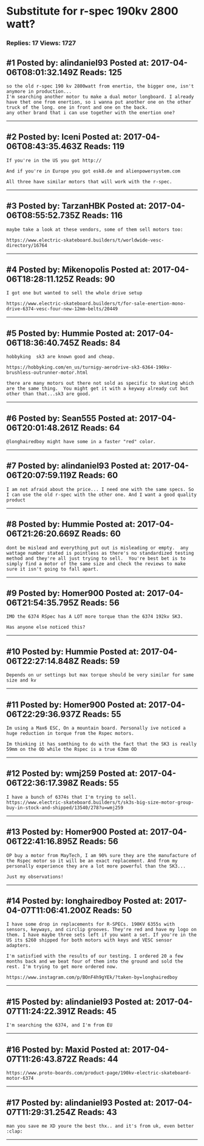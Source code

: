 # Substitute for r-spec 190kv 2800 watt?

### Replies: 17 Views: 1727

## \#1 Posted by: alindaniel93 Posted at: 2017-04-06T08:01:32.149Z Reads: 125

```
so the old r-spec 190 kv 2800watt from enertio, the bigger one, isn't anymore in production...
I'm searching another motor tu make a dual motor longboard. I already have thet one from enertion, so i wanna put another one on the other truck of the long. one in front and one on the back. 
any other brand that i can use together with the enertion one?
```

---
## \#2 Posted by: Iceni Posted at: 2017-04-06T08:43:35.463Z Reads: 119

```
If you're in the US you got http://

And if you're in Europe you got esk8.de and alienpowersystem.com

All three have similar motors that will work with the r-spec.
```

---
## \#3 Posted by: TarzanHBK Posted at: 2017-04-06T08:55:52.735Z Reads: 116

```
maybe take a look at these vendors, some of them sell motors too:

https://www.electric-skateboard.builders/t/worldwide-vesc-directory/16764
```

---
## \#4 Posted by: Mikenopolis Posted at: 2017-04-06T18:28:11.125Z Reads: 90

```
I got one but wanted to sell the whole drive setup

https://www.electric-skateboard.builders/t/for-sale-enertion-mono-drive-6374-vesc-four-new-12mm-belts/20449
```

---
## \#5 Posted by: Hummie Posted at: 2017-04-06T18:36:40.745Z Reads: 84

```
hobbyking  sk3 are known good and cheap.  

https://hobbyking.com/en_us/turnigy-aerodrive-sk3-6364-190kv-brushless-outrunner-motor.html

there are many motors out there not sold as specific to skating which are the same thing.  You might get it with a keyway already cut but other than that...sk3 are good.
```

---
## \#6 Posted by: Sean555 Posted at: 2017-04-06T20:01:48.261Z Reads: 64

```
@longhairedboy might have some in a faster "red" color.
```

---
## \#7 Posted by: alindaniel93 Posted at: 2017-04-06T20:07:59.119Z Reads: 60

```
I am not afraid about the price... I need one with the same specs. So I can use the old r-spec with the other one. And I want a good quality product
```

---
## \#8 Posted by: Hummie Posted at: 2017-04-06T21:26:20.669Z Reads: 60

```
dont be mislead and everything put out is misleading or empty.  any wattage number stated is pointless as there's no standardized testing method and they're all just trying to sell.  You're best bet is to simply find a motor of the same size and check the reviews to make sure it isn't going to fall apart.
```

---
## \#9 Posted by: Homer900 Posted at: 2017-04-06T21:54:35.795Z Reads: 56

```
IMO the 6374 RSpec has A LOT more torque than the 6374 192kv SK3.

Has anyone else noticed this?
```

---
## \#10 Posted by: Hummie Posted at: 2017-04-06T22:27:14.848Z Reads: 59

```
Depends on ur settings but max torque should be very similar for same size and kv
```

---
## \#11 Posted by: Homer900 Posted at: 2017-04-06T22:29:36.937Z Reads: 55

```
Im using a Max6 ESC, On a mountain board. Personally ive noticed a huge reduction in torque from the Rspec motors.

Im thinking it has somthing to do with the fact that the SK3 is really 59mm on the OD while the Rspec is a true 63mm OD
```

---
## \#12 Posted by: wmj259 Posted at: 2017-04-06T22:36:17.398Z Reads: 55

```
I have a bunch of 6374s that I'm trying to sell. 
https://www.electric-skateboard.builders/t/sk3s-big-size-motor-group-buy-in-stock-and-shipped/13540/278?u=wmj259
```

---
## \#13 Posted by: Homer900 Posted at: 2017-04-06T22:41:16.895Z Reads: 56

```
OP buy a motor from MayTech, I am 90% sure they are the manufacture of the Rspec motor so it will be an exact replacement. And from my personally experience they are a lot more powerful than the SK3...

Just my observations!
```

---
## \#14 Posted by: longhairedboy Posted at: 2017-04-07T11:06:41.200Z Reads: 50

```
I have some drop in replacements for R-SPECs. 190KV 6355s with sensors, keyways, and circlip grooves. They're red and have my logo on them. I have maybe three sets left if you want a set. If you're in the US its $260 shipped for both motors with keys and VESC sensor adapters.

I'm satisfied with the results of our testing. I ordered 20 a few months back and we beat four of them into the ground and sold the rest. I'm trying to get more ordered now.  

https://www.instagram.com/p/BOnF4h9gYEk/?taken-by=longhairedboy
```

---
## \#15 Posted by: alindaniel93 Posted at: 2017-04-07T11:24:22.391Z Reads: 45

```
I'm searching the 6374, and I'm from EU
```

---
## \#16 Posted by: Maxid Posted at: 2017-04-07T11:26:43.872Z Reads: 44

```
https://www.proto-boards.com/product-page/190kv-electric-skateboard-motor-6374
```

---
## \#17 Posted by: alindaniel93 Posted at: 2017-04-07T11:29:31.254Z Reads: 43

```
man you save me XD youre the best thx.. and it's from uk, even better :clap:
```

---
